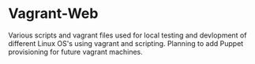 # Vagrant-Web

Various scripts and vagrant files used for local testing and devlopment of different Linux OS's using vagrant and scripting. 
Planning to add Puppet provisioning for future vagrant machines. 
